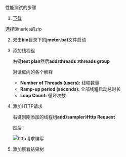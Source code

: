 性能测试的步骤

1. [下载](http://jmeter.apache.org/download_jmeter.cgi)

选择Binaries的zip

2. 双击**bin**目录下的**jmeter.bat**文件启动

3. 添加线程组

   右键**test plan**然后**add**》**threads** 》**threads group**

   对话框内的各个解释

   * **Number of Threads (users):** 线程数量
   * **Ramp-up period (seconds):** 全部线程启动总时长
   * **Loop Count:** 循环次数

4. 添加HTTP请求

   右键刚刚添加的线程组**add**》**sampler**》**Http Request**

   然后：

   ![http请求编写](C:\Users\Administrator\Desktop\JMeter的使用\http请求编写.jpg)

5. 添加察看结果树

   

